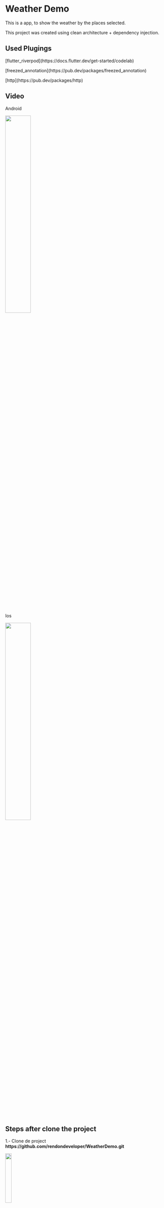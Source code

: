 # Weather Demo

This is a app, to show the weather by the places selected.

This project was created using clean architecture + dependency injection.

## Used Plugings
<list>
  <p>[flutter_riverpod](https://docs.flutter.dev/get-started/codelab)</p>
  <p>[freezed_annotation](https://pub.dev/packages/freezed_annotation)</p>
  <p>[http](https://pub.dev/packages/http)</p>
 </list>

## Video
<p>Android</p>
<img src="https://user-images.githubusercontent.com/42813444/219974117-d35d27d2-935e-4af4-aa5e-94529e251ee4.webm" width="40%"/>

<p>Ios</p>
<img src="https://user-images.githubusercontent.com/42813444/219976279-82896407-1ffb-4b38-b13d-cb2582e84836.mp4" width="40%"/>

## Steps after clone the project
<list>
  <p>1.- Clone de project <b>https://github.com/rendondeveloper/WeatherDemo.git</b></p> 
  <img src="https://user-images.githubusercontent.com/42813444/219974572-b7091209-2a62-4bc8-9e53-b4884bfb5db1.png" width="20%"/>  
  <p>3.- Execute on terminal of project <b>flutter gen-l10n</b> to generate strings.</p>
  <p>4.- Launch app</p>
</list>
